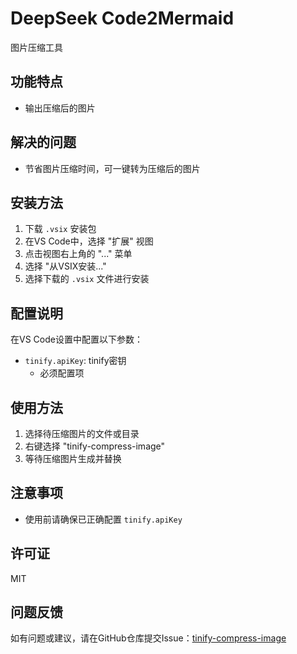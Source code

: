 # DeepSeek Code2Mermaid

图片压缩工具

## 功能特点

- 输出压缩后的图片

## 解决的问题
- 节省图片压缩时间，可一键转为压缩后的图片

## 安装方法

1. 下载 `.vsix` 安装包
2. 在VS Code中，选择 "扩展" 视图
3. 点击视图右上角的 "..." 菜单
4. 选择 "从VSIX安装..."
5. 选择下载的 `.vsix` 文件进行安装

## 配置说明

在VS Code设置中配置以下参数：

- `tinify.apiKey`: tinify密钥
  - 必须配置项

## 使用方法

1. 选择待压缩图片的文件或目录
2. 右键选择 "tinify-compress-image"
3. 等待压缩图片生成并替换


## 注意事项

- 使用前请确保已正确配置 `tinify.apiKey`

## 许可证

MIT

## 问题反馈

如有问题或建议，请在GitHub仓库提交Issue：[tinify-compress-image](https://github.com/localSummer/tinify-compress-image)